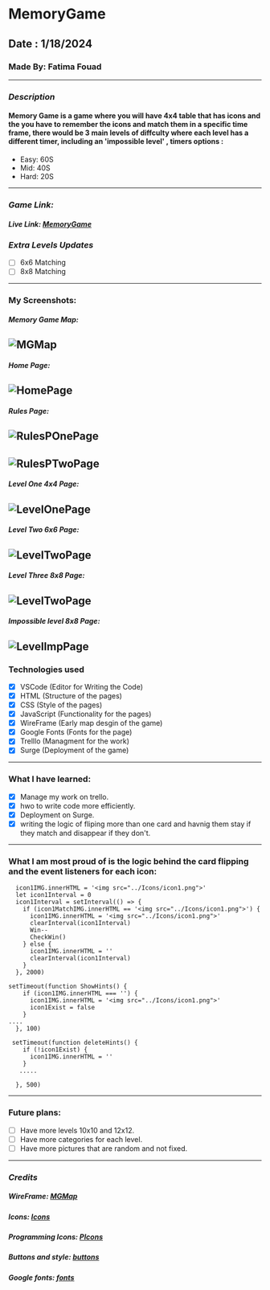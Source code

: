 # MemoryGame

## Date : 1/18/2024

### Made By: Fatima Fouad

---

### **_Description_**

#### Memory Game is a game where you will have 4x4 table that has icons and the you have to remember the icons and match them in a specific time frame, there would be 3 main levels of diffculty where each level has a different timer, including an 'impossible level' , timers options :

- Easy: 60S
- Mid: 40S
- Hard: 20S

---

### **_Game Link:_**

##### Live Link: [MemoryGame](https://smemorygameffh.surge.sh)

### **_Extra Levels Updates_**

- [ ] 6x6 Matching
- [ ] 8x8 Matching

---

### My Screenshots:

##### Memory Game Map:

## ![MGMap](MemoryGameWireframeMap.png)

##### Home Page:

## ![HomePage](homePage.png)

##### Rules Page:

## ![RulesPOnePage](rulesPageP1.png)

## ![RulesPTwoPage](rulesPagep2.png)

##### Level One 4x4 Page:

## ![LevelOnePage](levelOne.png)

##### Level Two 6x6 Page:

## ![LevelTwoPage](levelTwo.png)

##### Level Three 8x8 Page:

## ![LevelTwoPage](levelThree.png)

##### Impossible level 8x8 Page:

## ![LevelImpPage](impLevel.png)

### Technologies used

- [x] VSCode (Editor for Writing the Code)
- [x] HTML (Structure of the pages)
- [x] CSS (Style of the pages)
- [x] JavaScript (Functionality for the pages)
- [x] WireFrame (Early map desgin of the game)
- [x] Google Fonts (Fonts for the page)
- [x] Trelllo (Managment for the work)
- [x] Surge (Deployment of the game)

---

### What I have learned:

- [x] Manage my work on trello.
- [x] hwo to write code more efficiently.
- [x] Deployment on Surge.
- [x] writing the logic of fliping more than one card and havnig them stay if they match and disappear if they don't.

---

### What I am most proud of is the logic behind the card flipping and the event listeners for each icon:

```
  icon1IMG.innerHTML = '<img src="../Icons/icon1.png">'
  let icon1Interval = 0
  icon1Interval = setInterval(() => {
    if (icon1MatchIMG.innerHTML == '<img src="../Icons/icon1.png">') {
      icon1IMG.innerHTML = '<img src="../Icons/icon1.png">'
      clearInterval(icon1Interval)
      Win--
      CheckWin()
    } else {
      icon1IMG.innerHTML = ''
      clearInterval(icon1Interval)
    }
  }, 2000)

```

```
setTimeout(function ShowHints() {
    if (icon1IMG.innerHTML === '') {
      icon1IMG.innerHTML = '<img src="../Icons/icon1.png">'
      icon1Exist = false
    }
....
  }, 100)

 setTimeout(function deleteHints() {
    if (!icon1Exist) {
      icon1IMG.innerHTML = ''
    }
   .....

  }, 500)
```

---

### Future plans:

- [ ] Have more levels 10x10 and 12x12.
- [ ] Have more categories for each level.
- [ ] Have more pictures that are random and not fixed.

---

### **_Credits_**

##### WireFrame: [MGMap](https://wireframe.cc/qBbFEG)

##### Icons: [Icons](https://icons8.com/icons)

##### Programming Icons: [PIcons](https://www.flaticon.com/search/2?word=coding)

##### Buttons and style: [buttons](https://uiverse.io/)

##### Google fonts: [fonts](https://fonts.google.com/)
